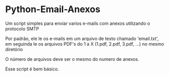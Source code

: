 # Python-Email-Anexos

Um script simples para enviar varios e-mails com anexos utilizando o protocolo SMTP

Por padrão, ele le os e-mails em um arquivo de texto chamado 'email.txt', em seguinda le os arquivos PDF's do 1 a X (1.pdf, 2.pdf, 3.pdf, ...) no mesmo diretório
  
O número de arquivos deve ser o mesmo do numero de anexos.

Esse script é bem básico.
